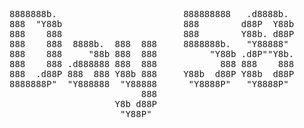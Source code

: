 <pre>
8888888b.                        888888888   .d8888b.  
888  "Y88b                       888        d88P  Y88b 
888    888                       888        Y88b. d88P 
888    888  8888b.  888  888     8888888b.   "Y88888"  
888    888     "88b 888  888          "Y88b .d8P""Y8b. 
888    888 .d888888 888  888            888 888    888 
888  .d88P 888  888 Y88b 888     Y88b  d88P Y88b  d88P 
8888888P"  "Y888888  "Y88888      "Y8888P"   "Y8888P"  
                         888                           
                    Y8b d88P                           
                     "Y88P"                            
</pre>